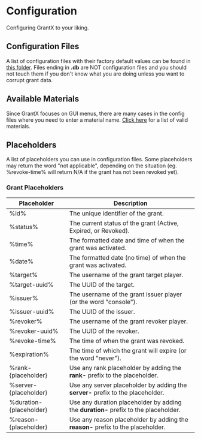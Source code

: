 # Configuration
Configuring GrantX to your liking.

## Configuration Files
A list of configuration files with their factory default values can be found in [this folder](https://github.com/Demeng7215/GrantX-Wiki/tree/master/configs). Files ending in **.db** are NOT configuration files and you should not touch them if you don't know what you are doing unless you want to corrupt grant data.

## Available Materials
Since GrantX focuses on GUI menus, there are many cases in the config files where you need to enter a material name. [Click here](https://github.com/Demeng7215/GrantX-Wiki/blob/master/Available%20Materials.java) for a list of valid materials.

## Placeholders
A list of placeholders you can use in configuration files. Some placeholders may return the word "not applicable", depending on the situation (eg. %revoke-time% will return N/A if the grant has not been revoked yet).

### Grant Placeholders
| Placeholder | Description |
|-------------|----------------------------------------------------------------|
| %id% | The unique identifier of the grant. |
| %status% | The current status of the grant (Active, Expired, or Revoked). |
| %time% | The formatted date and time of when the grant was activated. |
| %date% | The formatted date (no time) of when the grant was activated. |
| %target% | The username of the grant target player. |
| %target-uuid% | The UUID of the target. |
| %issuer% | The username of the grant issuer player (or the word "console"). |
| %issuer-uuid% | The UUID of the issuer. |
| %revoker% | The username of the grant revoker player. |
| %revoker-uuid% | The UUID of the revoker. |
| %revoke-time% | The time of when the grant was revoked. |
| %expiration% | The time of which the grant will expire (or the word "never"). |
| %rank-{placeholder} | Use any rank placeholder by adding the **rank-** prefix to the placeholder. |
| %server-{placeholder} | Use any server placeholder by adding the **server-** prefix to the placeholder. |
| %duration-{placeholder} | Use any duration placeholder by adding the **duration-** prefix to the placeholder. |
| %reason-{placeholder} | Use any reason placeholder by adding the **reason-** prefix to the placeholder. |
